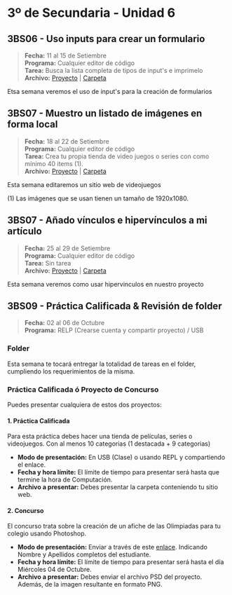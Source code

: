 # 3º de Secundaria - Unidad 6

## 3BS06 - Uso inputs para crear un formulario

> **Fecha:** 11 al 15 de Setiembre<br> **Programa:** Cualquier editor de código<br> **Tarea:** Busca la lista completa de tipos de input's e imprimelo<br> **Archivo:** [Proyecto](https://replit.com/@israelcueva/3S-3BS06-INPUTS#index.html) | [Carpeta](https://app.box.com/s/bb6afk6ro4bui12kdgqpkrtitre1st6d)

Etsa semana veremos el uso de input's para la creación de formularios

## 3BS07 - Muestro un listado de imágenes en forma local

> **Fecha:** 18 al 22 de Setiembre<br> **Programa:** Cualquier editor de código<br> **Tarea:** Crea tu propia tienda de video juegos o series con como mínimo 40 items (1).<br> **Archivo:** [Proyecto](https://replit.com/@israelcueva/3S-3BS07-IMAGENES#index.html) | [Carpeta](https://app.box.com/s/bb6afk6ro4bui12kdgqpkrtitre1st6d)

Esta semana editaremos un sitio web de videojuegos

(1) Las imágenes que se usan tienen un tamaño de 1920x1080.


<div class="currentTheme">

## 3BS07 - Añado vínculos e hipervínculos a mi artículo

> **Fecha:** 25 al 29 de Setiembre<br> **Programa:** Cualquier editor de código<br> **Tarea:** Sin tarea<br> **Archivo:** [Proyecto](https://replit.com/@israelcueva/3S3BS08#index.html) | [Carpeta](https://app.box.com/s/bb6afk6ro4bui12kdgqpkrtitre1st6d)

Esta semana veremos como usar hipervinculos en nuestro proyecto

</div>

## 3BS09 -  Práctica Calificada & Revisión de folder

> **Fecha:** 02 al 06 de Octubre<br> **Programa:** RELP (Crearse cuenta y compartir proyecto) / USB<br>

### Folder

Esta semana te tocará entregar la totalidad de tareas en el folder, cumpliendo los requerimientos de la misma.

### Práctica Calificada ó Proyecto de Concurso

Puedes presentar cualquiera de estos dos proyectos:

#### 1. Práctica Calificada

Para esta práctica debes hacer una tienda de películas, series o videojuegos. Con al menos 10 categorias (1 destacada + 9 categorias)

- **Modo de presentación:** En USB (Clase) o usando REPL y compartiendo el enlace.
- **Fecha y hora límite:** El límite de tiempo para presentar será hasta que termine la hora de Computación.
- **Archivo a presentar:** Debes presentar la carpeta conteniendo tu sitio web.

#### 2. Concurso

El concurso trata sobre la creación de un afiche de las Olimpiadas para tu colegio usando Photoshop.

- **Modo de presentación:** Enviar a través de este [enlace](https://mariareinista-my.sharepoint.com/:f:/g/personal/admin_mrc_edu_pe/EmXKeJ9KttpKkJq7McFKkw4BQN4KZUOebtBEMZAa_UYhGw). Indicando Nombre y Apellidos completos del estudiante.
- **Fecha y hora límite:** El límite de tiempo para presentar será hasta el día Miércoles 04 de Octubre.
- **Archivo a presentar:** Debes enviar el archivo PSD del proyecto. Además, de la imagen resultante en formato PNG.

